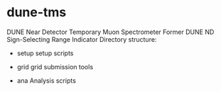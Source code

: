 # dune-tms
DUNE Near Detector Temporary Muon Spectrometer
Former DUNE ND Sign-Selecting Range Indicator
Directory structure:
- setup
setup scripts

- grid
grid submission tools

- ana
Analysis scripts
